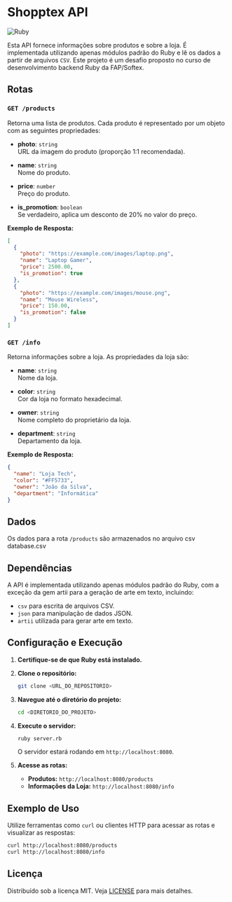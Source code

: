 # Shopptex API

![Ruby](https://img.shields.io/badge/-Ruby-white?style=for-the-badge&logo=ruby&color=CC342D&logoColor=white)

Esta API fornece informações sobre produtos e sobre a loja. É implementada utilizando apenas módulos padrão do Ruby e lê os dados a partir de arquivos `CSV`. Este projeto é um desafio proposto no curso de desenvolvimento backend Ruby da FAP/Softex.

## Rotas

### `GET /products`

Retorna uma lista de produtos. Cada produto é representado por um objeto com as seguintes propriedades:

- **photo**: `string`  
  URL da imagem do produto (proporção 1:1 recomendada).

- **name**: `string`  
  Nome do produto.

- **price**: `number`  
  Preço do produto.

- **is_promotion**: `boolean`  
  Se verdadeiro, aplica um desconto de 20% no valor do preço.

**Exemplo de Resposta:**

```json
[
  {
    "photo": "https://example.com/images/laptop.png",
    "name": "Laptop Gamer",
    "price": 2500.00,
    "is_promotion": true
  },
  {
    "photo": "https://example.com/images/mouse.png",
    "name": "Mouse Wireless",
    "price": 150.00,
    "is_promotion": false
  }
]
```

### `GET /info`

Retorna informações sobre a loja. As propriedades da loja são:

- **name**: `string`  
  Nome da loja.

- **color**: `string`  
  Cor da loja no formato hexadecimal.

- **owner**: `string`  
  Nome completo do proprietário da loja.

- **department**: `string`  
  Departamento da loja.

**Exemplo de Resposta:**

```json
{
  "name": "Loja Tech",
  "color": "#FF5733",
  "owner": "João da Silva",
  "department": "Informática"
}
```

## Dados

Os dados para a rota `/products` são armazenados no arquivo csv database.csv

## Dependências

A API é implementada utilizando apenas módulos padrão do Ruby, com a exceção da gem artii para a geração de arte em texto, incluindo:

- `csv` para escrita de arquivos CSV.
- `json` para manipulação de dados JSON.
- `artii` utilizada para gerar arte em texto.

## Configuração e Execução

1. **Certifique-se de que Ruby está instalado.**
2. **Clone o repositório:**

   ```bash
   git clone <URL_DO_REPOSITORIO>
   ```

3. **Navegue até o diretório do projeto:**

   ```bash
   cd <DIRETORIO_DO_PROJETO>
   ```

4. **Execute o servidor:**

   ```bash
   ruby server.rb
   ```

   O servidor estará rodando em `http://localhost:8080`.

5. **Acesse as rotas:**

   - **Produtos:** `http://localhost:8080/products`
   - **Informações da Loja:** `http://localhost:8080/info`

## Exemplo de Uso

Utilize ferramentas como `curl` ou clientes HTTP para acessar as rotas e visualizar as respostas:

```bash
curl http://localhost:8080/products
curl http://localhost:8080/info
```

## Licença

Distribuído sob a licença MIT. Veja [LICENSE](LICENSE) para mais detalhes.
